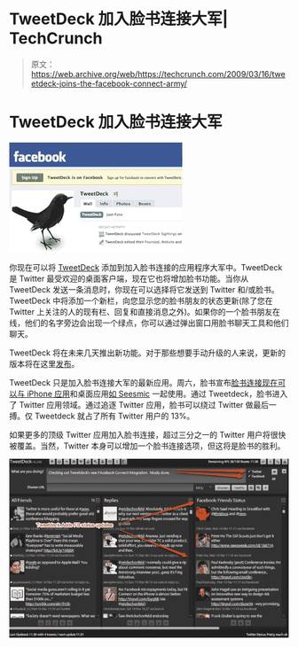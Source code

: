 # TweetDeck 加入脸书连接大军| TechCrunch

> 原文：<https://web.archive.org/web/https://techcrunch.com/2009/03/16/tweetdeck-joins-the-facebook-connect-army/>

# TweetDeck 加入脸书连接大军

![](img/1efc52175ac48cef336a5f80ae89924f.png)

你现在可以将 [TweetDeck](https://web.archive.org/web/20230331020801/http://www.tweetdeck.com/beta/) 添加到加入脸书连接的应用程序大军中。TweetDeck 是 Twitter 最受欢迎的桌面客户端，现在它也将增加脸书功能。当你从 TweetDeck 发送一条消息时，你现在可以选择将它发送到 Twitter 和/或脸书。TweetDeck 中将添加一个新栏，向您显示您的脸书朋友的状态更新(除了您在 Twitter 上关注的人的现有栏、回复和直接消息之外)。如果你的一个脸书朋友在线，他们的名字旁边会出现一个绿点，你可以通过弹出窗口用脸书聊天工具和他们聊天。

TweetDeck 将在未来几天推出新功能。对于那些想要手动升级的人来说，更新的版本将在这里[发布](https://web.archive.org/web/20230331020801/http://tweetdeck.posterous.com/)。

TweetDeck 只是加入脸书连接大军的最新应用。周六，脸书宣布[脸书连接现在可以与 iPhone 应用](https://web.archive.org/web/20230331020801/https://techcrunch.com/2009/03/14/facebooks-dave-morin-on-the-search-for-a-more-social-web/)和桌面应用[如 Seesmic](https://web.archive.org/web/20230331020801/http://www.loiclemeur.com/english/2009/03/seesmic-launches-the-first-facebook-desktop-client-available-today.html) 一起使用。通过 Tweetdeck，脸书进入了 Twitter 应用领域。通过追逐 Twitter 应用，脸书可以绕过 Twitter 做最后一搏。仅 Tweetdeck 就占了所有 Twitter 用户的 13%。

如果更多的顶级 Twitter 应用加入脸书连接，超过三分之一的 Twitter 用户将很快被覆盖。当然，Twitter 本身可以增加一个脸书连接选项，但这将是脸书的胜利。

![](img/4667a26c3f4e258ddb2a7747094b184f.png)